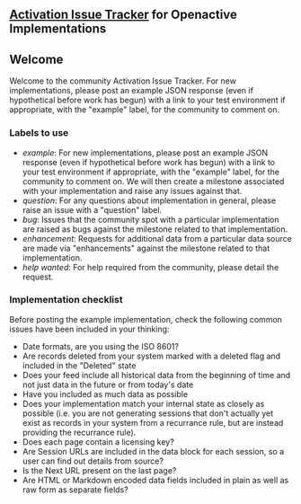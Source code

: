 ## [Activation Issue Tracker](https://github.com/openactive/activation/issues) for Openactive Implementations

## Welcome

Welcome to the community Activation Issue Tracker. For new implementations, please post an example JSON response (even if hypothetical before work has begun) with a link to your test environment if appropriate, with the "example" label, for the community to comment on.

### Labels to use

- *example*: For new implementations, please post an example JSON response (even if hypothetical before work has begun) with a link to your test environment if appropriate, with the "example" label, for the community to comment on. We will then create a milestone associated with your implementation and raise any issues against that.
- *question*: For any questions about implementation in general, please raise an issue with a "question" label.
- *bug*: Issues that the community spot with a particular implementation are raised as bugs against the milestone related to that implementation.
- *enhancement*: Requests for additional data from a particular data source are made via "enhancements" against the milestone related to that implementation.
- *help wanted*: For help required from the community, please detail the request.

### Implementation checklist

Before posting the example implementation, check the following common issues have been included in your thinking:

- Date formats, are you using the ISO 8601?
- Are records deleted from your system marked with a deleted flag and included in the "Deleted" state
- Does your feed include all historical data from the beginning of time and not just data in the future or from today's date
- Have you included as much data as possible
- Does your implementation match your internal state as closely as possible (i.e. you are not generating sessions that don't actually yet exist as records in your system from a recurrance rule, but are instead providing the recurrance rule).
- Does each page contain a licensing key?
- Are Session URLs are included in the data block for each session, so a user can find out details from source?
- Is the Next URL present on the last page?
- Are HTML or Markdown encoded data fields included in plain as well as raw form as separate fields?

